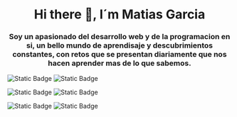 <div align="center">
  <h1 align="center">Hi there 👋, I´m Matias Garcia</h1>
  <h3 align="center">
    Soy un apasionado del desarrollo web y de la programacion en si, un bello mundo de aprendisaje y descubrimientos constantes, con retos que se presentan diariamente que nos hacen aprender mas de lo que sabemos.
  </h3>
</div>

![Static Badge](https://img.shields.io/badge/Linkedin-blue?style=for-the-badge&logo=linkedin&link=https%3A%2F%2Fwww.linkedin.com%2Fin%2Fmatias-garcia-palacios%2F)
<img alt="Static Badge" src="https://img.shields.io/badge/linkedin-0A66C2?style=for-the-badge&logo=linkedin&link=https%3A%2F%2Fwww.linkedin.com%2Fin%2Fmatias-garcia-palacios%2F">


![Static Badge](https://img.shields.io/badge/Instagram-white?style=for-the-badge&logo=instagram&link=https%3A%2F%2Fwww.linkedin.com%2Fin%2Fmatias-garcia-palacios%2F)
<img alt="Static Badge" src="https://img.shields.io/badge/instagram-E4405F?style=for-the-badge&logo=instagram&labelColor=white&link=https%3A%2F%2Fwww.linkedin.com%2Fin%2Fmatias-garcia-palacios%2F">


![Static Badge](https://img.shields.io/badge/superprof-222222?style=for-the-badge&logo=leanpub&link=https%3A%2F%2Fwww.linkedin.com%2Fin%2Fmatias-garcia-palacios%2F)
<img alt="Static Badge" src="https://img.shields.io/badge/superprof-222222?style=for-the-badge&logo=leanpub&link=https%3A%2F%2Fwww.linkedin.com%2Fin%2Fmatias-garcia-palacios%2F">


